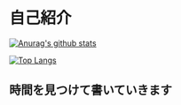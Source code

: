 # 自己紹介

[![Anurag's github stats](https://github-readme-stats.vercel.app/api?username=shinnosuke-K&show_icons=true&theme=algolia&hide=stars,contribs)](https://github.com/anuraghazra/github-readme-stats)

[![Top Langs](https://github-readme-stats.vercel.app/api/top-langs/?username=shinnosuke-K)](https://github.com/anuraghazra/github-readme-stats)

## 時間を見つけて書いていきます
